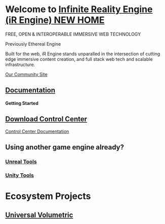 # Welcome to [Infinite Reality Engine (iR Engine) NEW HOME](https://github.com/ir-engine)
FREE, OPEN & INTEROPERABLE IMMERSIVE WEB TECHNOLOGY

Previously Ethereal Engine

Built for the web, iR Engine stands unparalled in the intersection of cutting edge immersive content creation, and full stack web tech and scalable infrastructure.

[Our Community Site](https://www.etherealengine.org/)

## [Documentation](https://etherealengine.github.io/etherealengine-docs/)

#### Getting Started
## [Download Control Center](https://github.com/EtherealEngine/etherealengine-control-center/releases)
[Control Center Documentation](https://github.com/EtherealEngine/etherealengine-control-center#readme)

## Using another game engine already?


### [Unreal Tools](https://github.com/etherealengine/XRE-Bridge-Unreal)


### [Unity Tools](https://github.com/etherealengine?q=unity&type=all&language=&sort=)

# Ecosystem Projects

## [Universal Volumetric](https://github.com/etherealengine/Universal-Volumetric)
